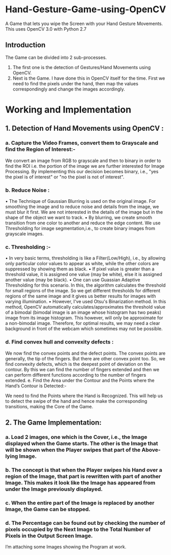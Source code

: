 # Hand-Gesture-Game-using-OpenCV
A Game that lets you wipe the Screen with your Hand Gesture Movements. This uses OpenCV 3.0 with Python 2.7

## Introduction
The Game can be divided into 2 sub-processes.
1. The first one is the detection of Gestures/Hand Movements using OpenCV.
2. Next is the Game. I have done this in OpenCV itself for the time. First we need to find the pixels under the hand, then map the values correspondingly and change the images accordingly.

# Working and Implementation

## 1.	Detection of Hand Movements using OpenCV :
	
### a.	Capture the Video Frames, convert them to Grayscale and find the Region of Interest:-

We convert an image from RGB to grayscale and then to binary in order to find the ROI i.e. the portion of the image we are further interested for Image Processing. By implementing this our decision becomes binary, i.e., "yes the pixel is of interest" or "no the pixel is not of interest".

### b.	Reduce Noise : 
•	The Technique of Gaussian Blurring is used on the original image. For smoothing the image and to reduce noise and details from the image, we must blur it first. We are not interested in the details of the image but in the shape of the object we want to track.
•	By blurring, we create smooth transition from one color to another and reduce the edge content. We use Thresholding for image segmentation,i.e., to create binary images from grayscale images.

### c.	Thresholding :-

•	In very basic terms, thresholding is like a Filter(Low/High), i.e., by allowing only particular color values to appear as white, while the other colors are suppressed by showing them as black.
•	If pixel value is greater than a threshold value, it is assigned one value (may be white), else it is assigned another value (may be black).
•	One can use Guassian Adaptive Thresholding for this scenario. In this, the algorithm calculates the threshold for small regions of the image. So we get different thresholds for different regions of the same image and it gives us better results for images with varying illumination. 
•	However, I've used Otsu's Binarization method. In this method, OpenCV automatically calculates/approximates the threshold value of a bimodal (bimodal image is an image whose histogram has two peaks) image from its image histogram. This however, will only be approximate for a non-bimodal image. Therefore, for optimal results, we may need a clear background in front of the webcam which sometimes may not be possible.
### d.	Find convex hull and convexity defects :
We now find the convex points and the defect points. The convex points are generally, the tip of the fingers. But there are other convex point too. So, we find convexity defects, which is the deepest point of deviation on the contour. By this we can find the number of fingers extended and then we can perform different functions according to the number of fingers extended.
e.	Find the Area under the Contour and the Points where the Hand’s Contour is Detected:-

We need to find the Points where the Hand is Recognized. This will help us to detect the swipe of the hand and hence make the corresponding transitions, making the Core of the Game.

## 2.	The Game Implementation:

### a.	Load 2 images, one which is the Cover, i.e., the Image displayed when the Game starts. The other is the Image that will be shown when the Player swipes that part of the Above-lying Image.
### b.	The concept is that when the Player swipes his Hand over a region of the Image, that part is rewritten with part of another Image. This makes it look like the Image has appeared from under the Image previously displayed.
### c.	When the entire part of the Image is replaced by another Image, the Game can be stopped.
### d.	The Percentage can be found out by checking the number of pixels occupied by the Next Image to the Total Number of Pixels in the Output Screen Image.
I’m attaching some Images showing the Program at work.

